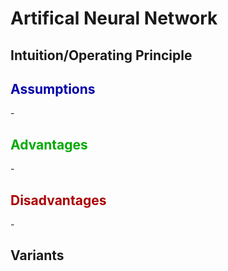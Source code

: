 # Artifical Neural Network 

## Intuition/Operating Principle

<h2 style="color:#00A">Assumptions</h2>
-

<h2 style="color:#0A0">Advantages</h2>
- 

<h2 style="color:#A00">Disadvantages</h2>
- 

## Variants